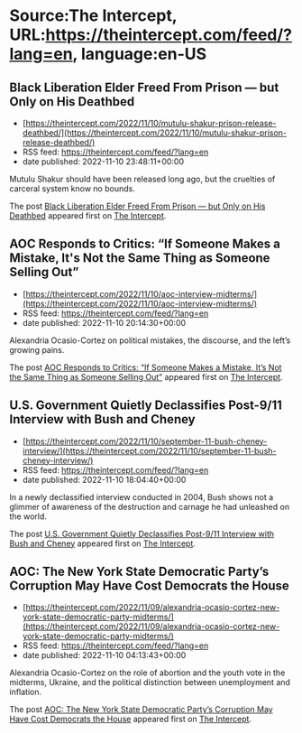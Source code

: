 # Source:The Intercept, URL:https://theintercept.com/feed/?lang=en, language:en-US

## Black Liberation Elder Freed From Prison — but Only on His Deathbed
 - [https://theintercept.com/2022/11/10/mutulu-shakur-prison-release-deathbed/](https://theintercept.com/2022/11/10/mutulu-shakur-prison-release-deathbed/)
 - RSS feed: https://theintercept.com/feed/?lang=en
 - date published: 2022-11-10 23:48:11+00:00

<p>Mutulu Shakur should have been released long ago, but the cruelties of carceral system know no bounds.</p>
<p>The post <a href="https://theintercept.com/2022/11/10/mutulu-shakur-prison-release-deathbed/" rel="nofollow">Black Liberation Elder Freed From Prison — but Only on His Deathbed</a> appeared first on <a href="https://theintercept.com" rel="nofollow">The Intercept</a>.</p>

## AOC Responds to Critics: “If Someone Makes a Mistake, It's Not the Same Thing as Someone Selling Out”
 - [https://theintercept.com/2022/11/10/aoc-interview-midterms/](https://theintercept.com/2022/11/10/aoc-interview-midterms/)
 - RSS feed: https://theintercept.com/feed/?lang=en
 - date published: 2022-11-10 20:14:30+00:00

<p>Alexandria Ocasio-Cortez on political mistakes, the discourse, and the left’s growing pains.</p>
<p>The post <a href="https://theintercept.com/2022/11/10/aoc-interview-midterms/" rel="nofollow">AOC Responds to Critics: “If Someone Makes a Mistake, It&#8217;s Not the Same Thing as Someone Selling Out”</a> appeared first on <a href="https://theintercept.com" rel="nofollow">The Intercept</a>.</p>

## U.S. Government Quietly Declassifies Post-9/11 Interview with Bush and Cheney
 - [https://theintercept.com/2022/11/10/september-11-bush-cheney-interview/](https://theintercept.com/2022/11/10/september-11-bush-cheney-interview/)
 - RSS feed: https://theintercept.com/feed/?lang=en
 - date published: 2022-11-10 18:04:40+00:00

<p>In a newly declassified interview conducted in 2004, Bush shows not a glimmer of awareness of the destruction and carnage he had unleashed on the world.</p>
<p>The post <a href="https://theintercept.com/2022/11/10/september-11-bush-cheney-interview/" rel="nofollow">U.S. Government Quietly Declassifies Post-9/11 Interview with Bush and Cheney</a> appeared first on <a href="https://theintercept.com" rel="nofollow">The Intercept</a>.</p>

## AOC: The New York State Democratic Party’s Corruption May Have Cost Democrats the House
 - [https://theintercept.com/2022/11/09/alexandria-ocasio-cortez-new-york-state-democratic-party-midterms/](https://theintercept.com/2022/11/09/alexandria-ocasio-cortez-new-york-state-democratic-party-midterms/)
 - RSS feed: https://theintercept.com/feed/?lang=en
 - date published: 2022-11-10 04:13:43+00:00

<p>Alexandria Ocasio-Cortez on the role of abortion and the youth vote in the midterms, Ukraine, and the political distinction between unemployment and inflation.</p>
<p>The post <a href="https://theintercept.com/2022/11/09/alexandria-ocasio-cortez-new-york-state-democratic-party-midterms/" rel="nofollow">AOC: The New York State Democratic Party’s Corruption May Have Cost Democrats the House</a> appeared first on <a href="https://theintercept.com" rel="nofollow">The Intercept</a>.</p>

